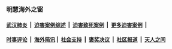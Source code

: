 
### 明慧海外之窗

####  [武汉肺炎](indexes/365.md?t=02020700) &nbsp;|&nbsp;  [迫害案例综述](indexes/328.md?t=02020700) &nbsp;|&nbsp; [迫害致死案例](indexes/277.md?t=02020700)  &nbsp;|&nbsp; [更多迫害案例](indexes/81.md?t=02020700)  &nbsp;|&nbsp; 
####  [时事评论](indexes/251.md?t=02020700) &nbsp;|&nbsp; [海外简讯](indexes/245.md?t=02020700)&nbsp;|&nbsp;  [社会支持](indexes/140.md?t=02020700) &nbsp;|&nbsp; [褒奖决议](indexes/282.md?t=02020700) &nbsp;|&nbsp; [社区报道](indexes/91.md?t=02020700)  &nbsp;|&nbsp; [天人之间](indexes/78.md?t=02020700) 

